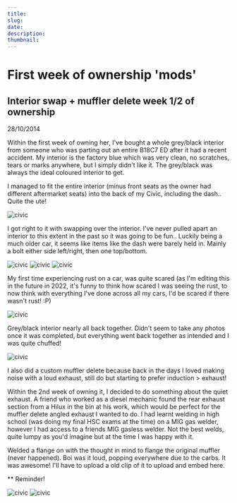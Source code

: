 ```yaml
---
title: 
slug: 
date: 
description: 
thumbnail: 
---
```


# First week of ownership 'mods'
## Interior swap + muffler delete week 1/2 of ownership
28/10/2014

Within the first week of owning her, I've bought a whole grey/black interior from someone who was parting out an entire B18C7 ED after it had a recent accident. My interior is the factory blue which was very clean, no scratches, tears or marks anywhere, but I simply didn't like it. The grey/black was always the ideal coloured interior to get.

I managed to fit the entire interior (minus front seats as the owner had different aftermarket seats) into the back of my Civic, including the dash.. Quite the ute!

![civic](https://live.staticflickr.com/4559/38421630146_7bc07d533e_b.jpg)

I got right to it with swapping over the interior. I've never pulled apart an interior to this extent in the past so it was going to be fun.. Luckily being a much older car, it seems like items like the dash were barely held in. Mainly a bolt either side left/right, then one top/bottom.

![civic](https://live.staticflickr.com/65535/52404270805_8e53a387e2_b.jpg)
![civic](https://live.staticflickr.com/65535/52403837066_b6f0aa25ed_b.jpg)
![civic](https://live.staticflickr.com/65535/52404124289_74f663a6ba_b.jpg)

My first time experiencing rust on a car, was quite scared (as I'm editing this in the future in 2022, it's funny to think how scared I was seeing the rust, to now think with everything I've done across all my cars, I'd be scared if there wasn't rust! :P)

![civic](https://live.staticflickr.com/65535/52403837071_53cf52130e_b.jpg)

Grey/black interior nearly all back together. Didn't seem to take any photos once it was completed, but everything went back together as intended and I was quite chuffed!

![civic](https://live.staticflickr.com/65535/52403837141_4c3634f7d4_b.jpg)

I also did a custom muffler delete because back in the days I loved making noise with a loud exhaust, still do but starting to prefer induction > exhaust!

Within the 2nd week of owning it, I decided to do something about the quiet exhaust. A friend who worked as a diesel mechanic found the rear exhaust section from a Hilux in the bin at his work, which would be perfect for the muffler delete angled exhaust I wanted to do. I had learnt welding in high school (was doing my final HSC exams at the time) on a MIG gas welder, however I had access to a friends MIG gasless welder. Not the best welds, quite lumpy as you'd imagine but at the time I was happy with it.

Welded a flange on with the thought in mind to flange the original muffler (never happened). Boi was it loud, popping everywhere due to the carbs. It was awesome! I'll have to upload a old clip of it to upload and embed here.

** Reminder!

![civic](https://live.staticflickr.com/4540/37590418275_0a7bdabcc1_b.jpg)
![civic](https://live.staticflickr.com/65535/52404270820_001915612e_b.jpg)